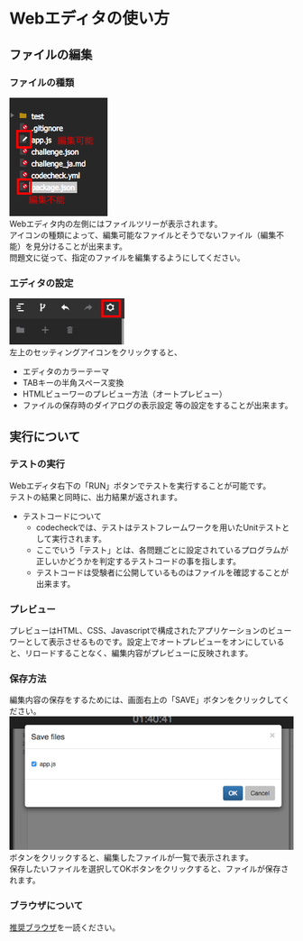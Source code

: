 # Webエディタの使い方

## ファイルの編集

### ファイルの種類
![イメージ10](images/s10.png)  
Webエディタ内の左側にはファイルツリーが表示されます。  
アイコンの種類によって、編集可能なファイルとそうでないファイル（編集不能）を見分けることが出来ます。  
問題文に従って、指定のファイルを編集するようにしてください。

### エディタの設定
![イメージ9](images/s9.png)  
左上のセッティングアイコンをクリックすると、  
* エディタのカラーテーマ
* TABキーの半角スペース変換
* HTMLビューワーのプレビュー方法（オートプレビュー）
* ファイルの保存時のダイアログの表示設定
等の設定をすることが出来ます。

## 実行について
### テストの実行
Webエディタ右下の「RUN」ボタンでテストを実行することが可能です。  
テストの結果と同時に、出力結果が返されます。

- テストコードについて
  - codecheckでは、テストはテストフレームワークを用いたUnitテストとして実行されます。
  - ここでいう「テスト」とは、各問題ごとに設定されているプログラムが正しいかどうかを判定するテストコードの事を指します。
  - テストコードは受験者に公開しているものはファイルを確認することが出来ます。

### プレビュー
プレビューはHTML、CSS、Javascriptで構成されたアプリケーションのビューワーとして表示させるものです。設定上でオートプレビューをオンにしていると、リロードすることなく、編集内容がプレビューに反映されます。

### 保存方法
編集内容の保存をするためには、画面右上の「SAVE」ボタンをクリックしてください。  
![イメージ13](images/s13.png)  
ボタンをクリックすると、編集したファイルが一覧で表示されます。  
保存したいファイルを選択してOKボタンをクリックすると、ファイルが保存されます。

### ブラウザについて
[推奨ブラウザ](reference.md)を一読ください。
